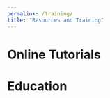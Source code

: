```yaml
---
permalink: /training/
title: "Resources and Training"
---
```


# Online Tutorials

Education
======
